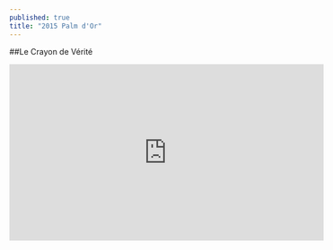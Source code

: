```yaml
---
published: true
title: "2015 Palm d'Or"
---
```

##Le Crayon de Vérité

<iframe width="560" height="315" src="https://www.youtube.com/embed/mzbQ7ZoSlGE" frameborder="0" allowfullscreen></iframe>
